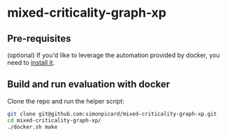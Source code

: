 # mixed-criticality-graph-xp

## Pre-requisites

(optional) If you'd like to leverage the automation provided by docker, you
need to [install it](https://docs.docker.com/engine/install/).

## Build and run evaluation with docker

Clone the repo and run the helper script:

```bash
git clone git@github.com:simonpicard/mixed-criticality-graph-xp.git
cd mixed-criticality-graph-xp/
./docker.sh make
```
